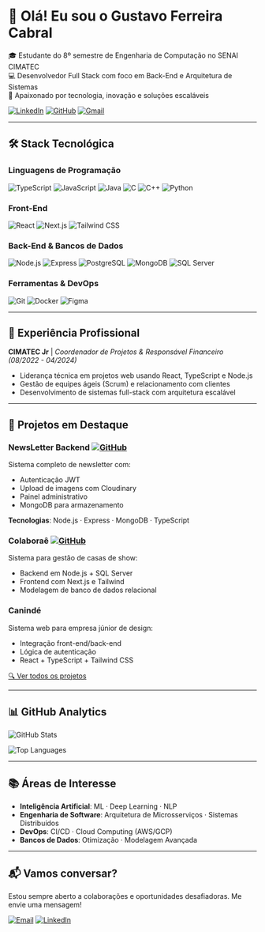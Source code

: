# 👋 Olá! Eu sou o Gustavo Ferreira Cabral

🎓 Estudante do 8º semestre de Engenharia de Computação no SENAI CIMATEC  
💻 Desenvolvedor Full Stack com foco em Back-End e Arquitetura de Sistemas  
🚀 Apaixonado por tecnologia, inovação e soluções escaláveis

[![LinkedIn](https://img.shields.io/badge/LinkedIn-0077B5?style=for-the-badge&logo=linkedin&logoColor=white)](https://www.linkedin.com/in/gustavo-ferreira-068aa3272/)
[![GitHub](https://img.shields.io/badge/GitHub-100000?style=for-the-badge&logo=github&logoColor=white)](https://github.com/guissx)
[![Gmail](https://img.shields.io/badge/Gmail-D14836?style=for-the-badge&logo=gmail&logoColor=white)](mailto:gugacabral03@gmail.com)

---

## 🛠️ Stack Tecnológica

### **Linguagens de Programação**
![TypeScript](https://img.shields.io/badge/TypeScript-007ACC?style=for-the-badge&logo=typescript&logoColor=white)
![JavaScript](https://img.shields.io/badge/JavaScript-F7DF1E?style=for-the-badge&logo=javascript&logoColor=black)
![Java](https://img.shields.io/badge/Java-ED8B00?style=for-the-badge&logo=openjdk&logoColor=white)
![C](https://img.shields.io/badge/C-00599C?style=for-the-badge&logo=c&logoColor=white)
![C++](https://img.shields.io/badge/C%2B%2B-00599C?style=for-the-badge&logo=c%2B%2B&logoColor=white)
![Python](https://img.shields.io/badge/Python-3776AB?style=for-the-badge&logo=python&logoColor=white)

### **Front-End**
![React](https://img.shields.io/badge/React-20232A?style=for-the-badge&logo=react&logoColor=61DAFB)
![Next.js](https://img.shields.io/badge/Next.js-000000?style=for-the-badge&logo=nextdotjs&logoColor=white)
![Tailwind CSS](https://img.shields.io/badge/Tailwind_CSS-38B2AC?style=for-the-badge&logo=tailwind-css&logoColor=white)

### **Back-End & Bancos de Dados**
![Node.js](https://img.shields.io/badge/Node.js-339933?style=for-the-badge&logo=nodedotjs&logoColor=white)
![Express](https://img.shields.io/badge/Express-000000?style=for-the-badge&logo=express&logoColor=white)
![PostgreSQL](https://img.shields.io/badge/PostgreSQL-316192?style=for-the-badge&logo=postgresql&logoColor=white)
![MongoDB](https://img.shields.io/badge/MongoDB-4EA94B?style=for-the-badge&logo=mongodb&logoColor=white)
![SQL Server](https://img.shields.io/badge/Microsoft_SQL_Server-CC2927?style=for-the-badge&logo=microsoft-sql-server&logoColor=white)

### **Ferramentas & DevOps**
![Git](https://img.shields.io/badge/Git-F05032?style=for-the-badge&logo=git&logoColor=white)
![Docker](https://img.shields.io/badge/Docker-2496ED?style=for-the-badge&logo=docker&logoColor=white)
![Figma](https://img.shields.io/badge/Figma-F24E1E?style=for-the-badge&logo=figma&logoColor=white)

---

## 💼 Experiência Profissional

**CIMATEC Jr** | *Coordenador de Projetos & Responsável Financeiro*  
*(08/2022 - 04/2024)*  
- Liderança técnica em projetos web usando React, TypeScript e Node.js  
- Gestão de equipes ágeis (Scrum) e relacionamento com clientes  
- Desenvolvimento de sistemas full-stack com arquitetura escalável  

---

## 🚀 Projetos em Destaque

### **NewsLetter Backend** [![GitHub](https://img.shields.io/badge/-Repositório-181717?style=flat&logo=github)](https://github.com/guissx/NewsLetter-Backend)
Sistema completo de newsletter com:
- Autenticação JWT  
- Upload de imagens com Cloudinary  
- Painel administrativo  
- MongoDB para armazenamento  

**Tecnologias**: Node.js · Express · MongoDB · TypeScript  

### **Colaboraê** [![GitHub](https://img.shields.io/badge/-Repositório-181717?style=flat&logo=github)](https://github.com/guissx)
Sistema para gestão de casas de show:
- Backend em Node.js + SQL Server  
- Frontend com Next.js e Tailwind  
- Modelagem de banco de dados relacional  

### **Canindé** 
Sistema web para empresa júnior de design:
- Integração front-end/back-end  
- Lógica de autenticação  
- React + TypeScript + Tailwind CSS  

[🔍 Ver todos os projetos](https://github.com/guissx?tab=repositories)

---

## 📊 GitHub Analytics

![GitHub Stats](https://github-readme-stats.vercel.app/api?username=guissx&show_icons=true&theme=radical)

![Top Languages](https://github-readme-stats.vercel.app/api/top-langs/?username=guissx&layout=compact&theme=radical)

---

## 📚 Áreas de Interesse

- **Inteligência Artificial**: ML · Deep Learning · NLP  
- **Engenharia de Software**: Arquitetura de Microsserviços · Sistemas Distribuídos  
- **DevOps**: CI/CD · Cloud Computing (AWS/GCP)  
- **Bancos de Dados**: Otimização · Modelagem Avançada  

---

## 📬 Vamos conversar?

Estou sempre aberto a colaborações e oportunidades desafiadoras. Me envie uma mensagem!

[![Email](https://img.shields.io/badge/Email-gugacabral03@gmail.com-D14836?style=flat&logo=gmail)](mailto:gugacabral03@gmail.com)
[![LinkedIn](https://img.shields.io/badge/LinkedIn-Gustavo_Ferreira-0077B5?style=flat&logo=linkedin)](https://www.linkedin.com/in/gustavo-ferreira-068aa3272/)

